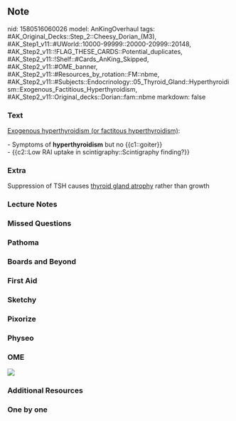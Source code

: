 ## Note
nid: 1580516060026
model: AnKingOverhaul
tags: #AK_Original_Decks::Step_2::Cheesy_Dorian_(M3), #AK_Step1_v11::#UWorld::10000-99999::20000-20999::20148, #AK_Step2_v11::!FLAG_THESE_CARDS::Potential_duplicates, #AK_Step2_v11::!Shelf::#Cards_AnKing_Skipped, #AK_Step2_v11::#OME_banner, #AK_Step2_v11::#Resources_by_rotation::FM::nbme, #AK_Step2_v11::#Subjects::Endocrinology::05_Thyroid_Gland::Hyperthyroidism::Exogenous_Factitious_Hyperthyroidism, #AK_Step2_v11::Original_decks::Dorian::fam::nbme
markdown: false

### Text
<u>Exogenous hyperthyroidism (or factitous hyperthyroidism)</u>:
<div>
  - Symptoms of <b>hyperthyroidism</b> but no {{c1::goiter}}
</div>
<div>
  - {{c2::Low RAI uptake in scintigraphy::Scintigraphy finding?}}
</div>

### Extra
<div>
  <div>
    <div>
      Suppression of TSH causes <u>thyroid gland atrophy</u> rather
      than growth
    </div>
  </div>
</div>

### Lecture Notes


### Missed Questions


### Pathoma


### Boards and Beyond


### First Aid


### Sketchy


### Pixorize


### Physeo


### OME
<div class="ome-widget">
  <a href="https://onlinemeded.org?ref=anki"><img src=
  "_OME_AnkiFlashcards_General_4.png"></a>
</div>

### Additional Resources


### One by one

